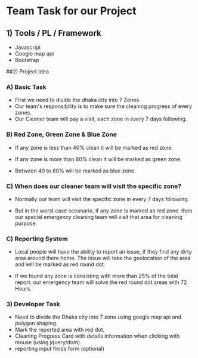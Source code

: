 # Team Task for our Project 

## 1) Tools / PL / Framework
- Javascript 
- Google map api 
- Bootstrap 

##2) Project Idea

### A) Basic Task

- First we need to divide the dhaka city into 7 Zones 
- Our team's responsibility is to make sure the cleaning progress of every zones. 
- Our Cleaner team will pay a visit, each zone in every 7 days following. 

### B) Red Zone, Green Zone & Blue Zone 

- If any zone is less than 40% clean it will be marked as red zone. 

- If any zone is more than 80% clean it will be marked as green zone.

- Between 40 to 80% will be marked as blue zone.

### C) When does our cleaner team will visit the specific zone?

- Normally our team will visit the specific zone in every 7 days following. 

- But in the worst case sceanario, if any zone is marked as red zone. then our special emergency cleaning team will visit that area for cleaning purpose. 

### C) Reporting System
- Local people will have the ability to report an issue, if they find any dirty area around there home. The issue will take the geolocation of the area and will be marked as red round dot. 

- If we found any zone is consisting with more than 25% of the total report. our emergency team will solve the red round dot areas with 72 Hours. 

### 3) Developer Task 

- Need to divide the Dhaka city into 7 zone using google map api and polygon shaping.
- Mark the reported area with red dot. 
- Cleaning Progress Card with details information when clicking with mouse (using jquery/dom).
- reporting input fields form (optional)






